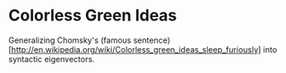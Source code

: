 Colorless Green Ideas
=====================

Generalizing Chomsky's (famous sentence)[http://en.wikipedia.org/wiki/Colorless_green_ideas_sleep_furiously] into syntactic eigenvectors.
